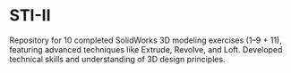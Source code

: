 # STI-II
Repository for 10 completed SolidWorks 3D modeling exercises (1–9 + 11), featuring advanced techniques like Extrude, Revolve, and Loft. Developed technical skills and understanding of 3D design principles.
